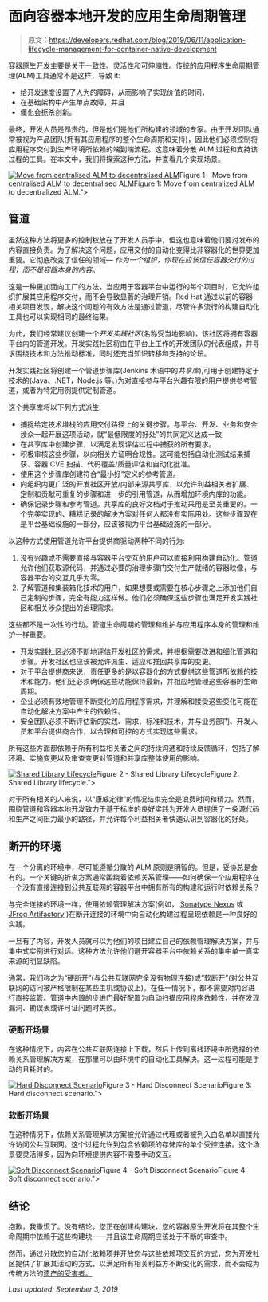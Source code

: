 # 面向容器本地开发的应用生命周期管理

> 原文：<https://developers.redhat.com/blog/2019/06/11/application-lifecycle-management-for-container-native-development>

容器原生开发主要是关于一致性、灵活性和可伸缩性。传统的应用程序生命周期管理(ALM)工具通常不是这样，导致 it:

*   给开发速度设置了人为的障碍，从而影响了实现价值的时间，
*   在基础架构中产生单点故障，并且
*   僵化会扼杀创新。

最终，开发人员是昂贵的，但是他们是他们所构建的领域的专家。由于开发团队通常被视为产品团队(拥有其应用程序的整个生命周期和支持)，因此他们必须控制将应用程序交付到生产环境所依赖的端到端流程。这意味着分散 ALM 过程和支持该过程的工具。在本文中，我们将探索这种方法，并查看几个实现场景。

[![Move from centralised ALM to decentralised ALM](img/dd4e6430feb25198fe0d88622e53067d.png "Move from centralised ALM to decentralised ALM")](/sites/default/files/blog/2019/05/Not-Quite-Rant-Page-3-1.png)Figure 1 - Move from centralised ALM to decentralised ALMFigure 1: Move from centralized ALM to decentralized ALM.">

## 管道

虽然这种方法将更多的控制权放在了开发人员手中，但这也意味着他们要对发布的内容直接负责。为了解决这个问题，应用交付的自动化变得比非容器化的世界更加重要。它彻底改变了信任的领域— *作为一个组织，你现在应该信任容器交付的过程，而不是容器本身的内容*。

这是一种更加面向工厂的方法，当应用于容器平台中运行的每个项目时，它允许组织扩展其应用程序交付，而不会导致显著的治理开销。Red Hat 通过以前的容器相关项目发现，解决这个问题的有效方法是通过管道，尽管许多流行的构建自动化工具也可以实现相同的最终结果。

为此，我们经常建议创建一个*开发实践社区*(名称受当地影响)，该社区将拥有容器平台内的管道开发。开发实践社区将由在平台上工作的开发团队的代表组成，并寻求围绕技术和方法推动标准，同时还充当知识转移和支持的论坛。

开发实践社区将创建一个管道步骤库(Jenkins 术语中的*共享库*),可用于创建特定于技术的(Java、.NET，Node.js 等。)为对直接参与平台兴趣有限的用户提供参考管道，或者为特定用例提供定制管道。

这个共享库将以下列方式派生:

*   捕捉给定技术堆栈的应用交付路径上的关键步骤。与平台、开发、业务和安全涉众一起开展这项活动，就“最低限度的好处”的共同定义达成一致
*   在共享库中创建步骤，以满足发现评估过程中捕获的所有要求。
*   积极审核这些步骤，以向相关方证明合规性。这可能包括自动化测试结果捕获、容器 CVE 扫描、代码覆盖/质量评估和自动化批准。
*   使用这个步骤库创建符合“最小好”定义的参考管道。
*   向组织内更广泛的开发社区开放/内部来源共享库，以允许利益相关者扩展、定制和贡献可重复的步骤和进一步的引用管道，从而增加环境内库的功能。
*   确保记录步骤和参考管道。共享库的良好文档对于推动采用是至关重要的。一个完美实现的、糟糕记录的解决方案对任何人都没有实际用处。这些步骤现在是平台基础设施的一部分，应该被视为平台基础设施的一部分。

以这种方式使用管道允许平台提供商驱动两种不同的行为:

1.  没有兴趣或不需要直接与容器平台交互的用户可以直接利用构建自动化。管道允许他们获取源代码，并通过必要的治理步骤门交付生产就绪的容器映像，与容器平台的交互几乎为零。
2.  了解管道和集装箱化技术的用户，如果想要或需要在核心步骤之上添加他们自己定制的步骤，完全有能力这样做。他们必须确保这些步骤也满足开发实践社区和相关涉众提出的治理需求。

这些都不是一次性的行动。管道生命周期的管理和维护与应用程序本身的管理和维护一样重要。

*   开发实践社区必须不断地评估开发社区的需求，并根据需要改进和细化管道和步骤。开发社区也应该被允许派生、适应和推回共享库的变更。
*   对于平台提供商来说，责任更多的是以容器化的方式提供这些管道所依赖的技术和能力。他们还必须确保这些功能保持最新，并相应地管理这些容器的生命周期。
*   企业必须有效地管理不断变化的应用程序需求，并理解和接受这些变化可能在自动化解决方案中产生的依赖性。
*   安全团队必须不断评估新的实践、需求、标准和技术，并与业务部门、开发人员和平台提供商合作，以合理和可控的方式实现这些需求。

所有这些方面都依赖于所有利益相关者之间的持续沟通和持续反馈循环，包括了解环境、实施变更以及审查变更对管道和共享库整体使用的影响。

[![Shared Library Lifecycle](img/cc5e5357600b379714944779cb64c802.png "Shared Library Lifecycle")](/sites/default/files/blog/2019/05/Untitled-drawing-3-e1559054445366.png)Figure 2 - Shared Library LifecycleFigure 2: Shared Library lifecycle.">

对于所有相关的人来说，以“康威定律”的情况结束完全是浪费时间和精力。然而，围绕管道和容器本地开发致力于基于标准的良好实践为开发人员提供了一条源代码和生产之间阻力最小的路径，并允许每个利益相关者快速认识到容器化的好处。

## 断开的环境

在一个分离的环境中，尽可能遵循分散的 ALM 原则是明智的。但是，妥协总是会有的。一个关键的折衷方案通常围绕着依赖关系管理——如何确保一个应用程序在一个没有直接连接到公共互联网的容器平台中拥有所有的构建和运行时依赖关系？

与完全连接的环境一样，使用依赖管理解决方案(例如， [Sonatype Nexus](https://www.sonatype.com/nexus-repository-sonatype) 或 [JFrog Artifactory](https://jfrog.com/artifactory/) )在断开连接的环境中向自动化构建过程呈现依赖是一种良好的实践。

一旦有了内容，开发人员就可以为他们的项目建立自己的依赖管理解决方案，并与集中式实例进行对话。这种方法允许他们避开容器平台中依赖关系的集中单一真实来源的明显缺陷。

通常，我们称之为“硬断开”(与公共互联网完全没有物理连接)或“软断开”(对公共互联网的访问被严格限制在某些主机或协议上)。在任一情况下，都不需要对内容进行直接监管。管道中内置的步进门最好配置为自动扫描应用程序依赖性，并在发现漏洞、勘误表或许可证问题时失败。

### 硬断开场景

在这种情况下，内容在公共互联网连接上下载，然后上传到离线环境中所选择的依赖关系管理解决方案，在那里可以由环境中的自动化工具解决。这一过程可能是手动的且耗时的。

[![Hard Disconnect Scenario](img/6d74b61f61ed25218b128fd85b1f9d9f.png "Hard Disconnect Scenario")](/sites/default/files/blog/2019/05/Not-Quite-Rant-Hard-Disconnected.png)Figure 3 - Hard Disconnect ScenarioFigure 3: Hard disconnect scenario.">

### 软断开场景

在这种情况下，依赖关系管理解决方案被允许通过代理或者被列入白名单以直接允许访问公共互联网。这个过程允许到包含依赖项的存储库的单个受控连接。这个场景要灵活得多，因为向环境提供内容不需要手动交互。

[![Soft Disconnect Scenario](img/aaa2650725aaf1575cd357adb1b13711.png "Soft Disconnect Scenario")](/sites/default/files/blog/2019/05/Not-Quite-Rant-Soft-Disconnected.png)Figure 4 - Soft Disconnect ScenarioFigure 4: Soft disconnect scenario.">

## 结论

抱歉，我撒谎了。没有结论。您正在创建构建块，您的容器原生开发将在其整个生命周期中依赖于这些构建块——并且该生命周期应该处于不断的审查中。

然而，通过分散您的自动化依赖项并开放您与这些依赖项交互的方式，您为开发社区提供了扩展其活动的方式，以满足所有相关利益方不断变化的需求，而不会成为传统方法的[遗产的受害者。](https://www.halfarsedagilemanifesto.org/)

*Last updated: September 3, 2019*